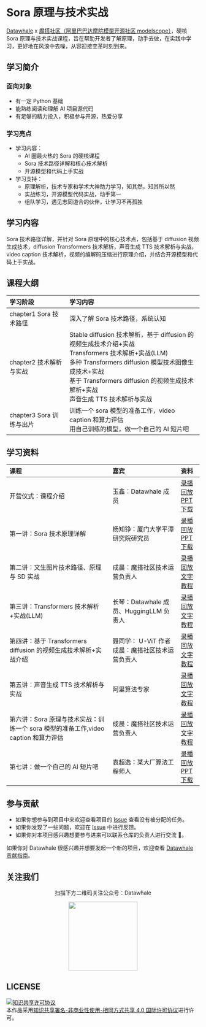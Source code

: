 # Sora 原理与技术实战

[Datawhale](https://datawhale.club/home) x [魔搭社区（阿里巴巴达摩院模型开源社区 modelscope）](https://modelscope.cn/)，硬核 Sora 原理与技术实战课程，旨在帮助开发者了解原理，动手去做，在实践中学习，更好地在风浪中去噪，从容迎接变革时刻到来。

## 学习简介

### 面向对象

- 有一定 Python 基础
- 能熟练阅读和理解 AI 项目源代码
- 有足够的精力投入，积极参与开源，热爱分享

### 学习亮点

- 学习内容：
  - AI 圈最火热的 Sora 的硬核课程
  - Sora 技术路径详解和核心技术解析
  - 开源模型和代码上手实战
- 学习支持：
  - 原理解析，技术专家和学术大神助力学习，知其然，知其所以然
  - 实战练习，开源模型代码实战，动手第一
  - 组队学习，遇见志同道合的伙伴，让学习不再孤独

## 学习内容

Sora 技术路径详解，并针对 Sora 原理中的核心技术点，包括基于 diffusion 视频生成技术，diffusion Transformers 技术解析，声音生成 TTS 技术解析与实战，video caption 技术解析，视频的编解码压缩进行原理介绍，并结合开源模型和代码上手实战。

## 课程大纲

| 学习阶段                 | 学习内容                                                                                                                                                                                                                                                              |
| :----------------------- | :-------------------------------------------------------------------------------------------------------------------------------------------------------------------------------------------------------------------------------------------------------------------- |
| chapter1 Sora 技术路径   | 深入了解 Sora 技术路径，系统认知                                                                                                                                                                                                                                      |
| chapter2 技术解析与实战  | Stable diffusion 技术解析，基于 diffusion 的视频生成技术介绍+实战 <br/> Transformers 技术解析+实战(LLM) <br/> 多种 Transformers diffusion 模型技术图像生成技术+实战 <br/> 基于 Transformers diffusion 的视频生成技术解析+实战 <br/> 声音生成 TTS 技术解析与实战 <br/> |
| chapter3 Sora 训练与出片 | 训练一个 sora 模型的准备工作，video caption 和算力评估 <br/> 用自己训练的模型，做一个自己的 AI 短片吧                                                                                                                                                                 |

## 学习资料

| 课程                                                                               | 嘉宾                                                   | 资料                                                                                                                                                          |
| :--------------------------------------------------------------------------------- | :----------------------------------------------------- | :------------------------------------------------------------------------------------------------------------------------------------------------------------ |
| 开营仪式：课程介绍                                                                 | 玉鑫：Datawhale 成员                                   | [录播回放](https://www.bilibili.com/video/BV1wm411f7gf) <br/> [PPT 下载](https://datawhaler.feishu.cn/file/YAK8bkpu1oG2FdxkEYvcIErXn0g)                       |
| 第一讲：Sora 技术原理详解                                                          | 杨知铮：厦门大学平潭研究院研究员                       | [录播回放](https://www.bilibili.com/video/BV1wm411f7gf) <br/> [PPT 下载](https://datawhaler.feishu.cn/file/KntHbV3QGoEPruxEql2c9lrsnOb)                       |
| 第二讲：文生图片技术路径、原理与 SD 实战                                           | 成晨：魔搭社区技术运营负责人                           | [录播回放](https://www.bilibili.com/video/BV1ZS421A7sR/?vd_source=79686b80ce91d6c3977b2e269db5e8b8) <br/>[文字教程](./docs/chapter2/chapter2_1/chapter2_1.md) |
| 第三讲：Transformers 技术解析+实战(LLM)                                            | 长琴：Datawhale 成员、HuggingLLM 负责人                | [录播回放](https://www.bilibili.com/video/BV17Z421a71d/) <br/>[文字教程](./docs/chapter2/chapter2_2/chapter2_2.md)                                            |
| 第四讲：基于 Transformers diffusion 的视频生成技术解析+实战介绍                    | 聂同学： U-ViT 作者 <br/> 成晨：魔搭社区技术运营负责人 | [录播回放](https://www.bilibili.com/video/BV1px421y7qU/?vd_source=79686b80ce91d6c3977b2e269db5e8b8) <br/>[文字教程](./docs/chapter2/chapter2_3/chapter2_3.md) |
| 第五讲：声音生成 TTS 技术解析与实战                                                | 阿里算法专家                                           | [录播回放](https://www.bilibili.com/video/BV1py421i7Ha/) <br/>[文字教程](./docs/chapter2/chapter2_4/chapter2_4.md)                                            |
| 第六讲：Sora 原理与技术实战：训练一个 sora 模型的准备工作,video caption 和算力评估 | 成晨：魔搭社区技术运营负责人                           | [录播回放](https://www.bilibili.com/video/BV1kD42177hU/) <br/>[文字教程](./docs/chapter3/chapter3_1/chapter3_1.md)                                            |
| 第七讲：做一个自己的 AI 短片吧                                                     | 袁超逸：某大厂算法工程师人                             | [录播回放](https://www.bilibili.com/video/BV1Ew4m1d7X2/) <br/>[PPT 下载](./docs/chapter3/chapter3_2/AI视频.pptx)                                              |

## 参与贡献

- 如果你想参与到项目中来欢迎查看项目的 [Issue](https://github.com/datawhalechina/sora-tutorial/issues) 查看没有被分配的任务。
- 如果你发现了一些问题，欢迎在 [Issue](https://github.com/datawhalechina/sora-tutorial/issues) 中进行反馈。
- 如果你对本项目感兴趣想要参与进来可以联系仓库的负责人进行交流 💬。

如果你对 Datawhale 很感兴趣并想要发起一个新的项目，欢迎查看 [Datawhale 贡献指南](https://github.com/datawhalechina/DOPMC#%E4%B8%BA-datawhale-%E5%81%9A%E5%87%BA%E8%B4%A1%E7%8C%AE)。

## 关注我们

<div align=center>
<p>扫描下方二维码关注公众号：Datawhale</p>
<img src="https://raw.githubusercontent.com/datawhalechina/pumpkin-book/master/res/qrcode.jpeg" width = "180" height = "180">
</div>

## LICENSE

<a rel="license" href="http://creativecommons.org/licenses/by-nc-sa/4.0/"><img alt="知识共享许可协议" style="border-width:0" src="https://img.shields.io/badge/license-CC%20BY--NC--SA%204.0-lightgrey" /></a><br />本作品采用<a rel="license" href="http://creativecommons.org/licenses/by-nc-sa/4.0/">知识共享署名-非商业性使用-相同方式共享 4.0 国际许可协议</a>进行许可。

